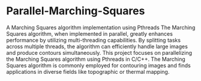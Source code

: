 # Parallel-Marching-Squares
A Marching Squares algorithm implementation using Pthreads
The Marching Squares algorithm, when implemented in parallel, greatly enhances performance by utilizing multi-threading capabilities. By splitting tasks across multiple threads, the algorithm can efficiently handle large images and produce contours simultaneously. This project focuses on parallelizing the Marching Squares algorithm using Pthreads in C/C++. The Marching Squares algorithm is commonly employed for contouring images and finds applications in diverse fields like topographic or thermal mapping.
